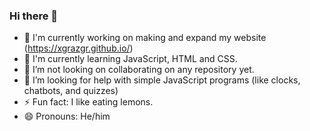 ### Hi there 👋

<!--
**XGRAzgr/xgrazgr** is a ✨ _special_ ✨ repository because its `README.md` (this file) appears on your GitHub profile.
-->

- 🔭 I'm currently working on making and expand my website (https://xgrazgr.github.io/)
- 🌱 I'm currently learning JavaScript, HTML and CSS.
- 👯 I’m not looking on collaborating on any repository yet.
- 🤔 I’m looking for help with simple JavaScript programs (like clocks, chatbots, and quizzes)
- ⚡ Fun fact: I like eating lemons.
- 😄 Pronouns: He/him
